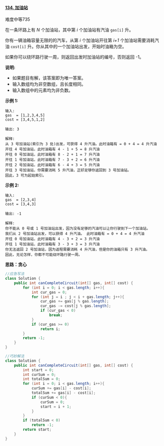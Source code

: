 #### [134. 加油站](https://leetcode-cn.com/problems/gas-station/)

难度中等735

在一条环路上有 *N* 个加油站，其中第 *i* 个加油站有汽油 `gas[i]` 升。

你有一辆油箱容量无限的的汽车，从第 *i* 个加油站开往第 *i+1* 个加油站需要消耗汽油 `cost[i]` 升。你从其中的一个加油站出发，开始时油箱为空。

如果你可以绕环路行驶一周，则返回出发时加油站的编号，否则返回 -1。

**说明:** 

- 如果题目有解，该答案即为唯一答案。
- 输入数组均为非空数组，且长度相同。
- 输入数组中的元素均为非负数。

**示例 1:**

```
输入: 
gas  = [1,2,3,4,5]
cost = [3,4,5,1,2]

输出: 3

解释:
从 3 号加油站(索引为 3 处)出发，可获得 4 升汽油。此时油箱有 = 0 + 4 = 4 升汽油
开往 4 号加油站，此时油箱有 4 - 1 + 5 = 8 升汽油
开往 0 号加油站，此时油箱有 8 - 2 + 1 = 7 升汽油
开往 1 号加油站，此时油箱有 7 - 3 + 2 = 6 升汽油
开往 2 号加油站，此时油箱有 6 - 4 + 3 = 5 升汽油
开往 3 号加油站，你需要消耗 5 升汽油，正好足够你返回到 3 号加油站。
因此，3 可为起始索引。
```

**示例 2:**

```
输入: 
gas  = [2,3,4]
cost = [3,4,3]

输出: -1

解释:
你不能从 0 号或 1 号加油站出发，因为没有足够的汽油可以让你行驶到下一个加油站。
我们从 2 号加油站出发，可以获得 4 升汽油。 此时油箱有 = 0 + 4 = 4 升汽油
开往 0 号加油站，此时油箱有 4 - 3 + 2 = 3 升汽油
开往 1 号加油站，此时油箱有 3 - 3 + 3 = 3 升汽油
你无法返回 2 号加油站，因为返程需要消耗 4 升汽油，但是你的油箱只有 3 升汽油。
因此，无论怎样，你都不可能绕环路行驶一周。
```



**思路：贪心**

```java
//应急写法
class Solution {
    public int canCompleteCircuit(int[] gas, int[] cost) {
        for (int i = 0; i < gas.length; i++){
            int cur_gas = 0;
            for (int j = i ; j < i + gas.length; j++){
                cur_gas += gas[j % gas.length];
                cur_gas -= cost[j % gas.length];
                if (cur_gas < 0)
                    break;
            }
            if (cur_gas >= 0)
                return i;
        }
        return -1;
    }
}

//巧妙解法
class Solution {
    public int canCompleteCircuit(int[] gas, int[] cost) {
        int start = 0;
        int curSum = 0;
        int totalSum = 0;
        for (int i = 0; i < gas.length; i++){
            curSum += gas[i] - cost[i];
            totalSum += gas[i] - cost[i];
            if (curSum < 0){
                curSum = 0;
                start = i + 1;
            }
        }
        if (totalSum < 0)
            return -1;
        return start;
    }
}
```

